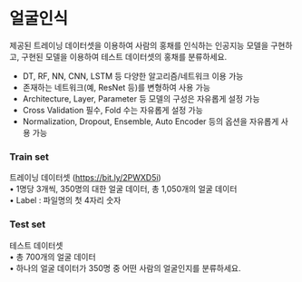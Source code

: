 # 얼굴인식

제공된 트레이닝 데이터셋을 이용하여 사람의 홍채를 인식하는 인공지능 모델을 구현하고, 구현된 모델을 이용하여 테스트 데이터셋의 홍채를 분류하세요.   
- DT, RF, NN, CNN, LSTM 등 다양한 알고리즘/네트워크 이용 가능
- 존재하는 네트워크(예, ResNet 등)를 변형하여 사용 가능
- Architecture, Layer, Parameter 등 모델의 구성은 자유롭게 설정 가능
- Cross Validation 필수, Fold 수는 자유롭게 설정 가능
- Normalization, Dropout, Ensemble, Auto Encoder 등의 옵션을 자유롭게 사용 가능


### Train set
트레이닝 데이터셋 (https://bit.ly/2PWXD5i)   
• 1명당 3개씩, 350명의 대한 얼굴 데이터, 총 1,050개의 얼굴 데이터   
• Label : 파일명의 첫 4자리 숫자   


### Test set
테스트 데이터셋     
• 총 700개의 얼굴 데이터   
• 하나의 얼굴 데이터가 350명 중 어떤 사람의 얼굴인지를 분류하세요.   
